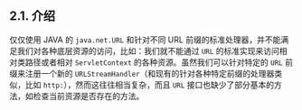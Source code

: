 ## 2.1. 介绍

仅仅使用 JAVA 的 `java.net.URL` 和针对不同 URL 前缀的标准处理器，并不能满足我们对各种底层资源的访问，比如：我们就不能通过 `URL` 的标准实现来访问相对类路径或者相对 `ServletContext` 的各种资源。虽然我们可以针对特定的 `URL` 前缀来注册一个新的 `URLStreamHandler`（和现有的针对各种特定前缀的处理器类似，比如 `http:`），然而这往往相当复杂，而且  `URL` 接口也缺少了部分基本的方法，如检查当前资源是否存在的方法。

